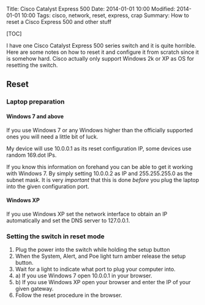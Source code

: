 Title: Cisco Catalyst Express 500
Date: 2014-01-01 10:00
Modified: 2014-01-01 10:00
Tags: cisco, network, reset, express, crap
Summary: How to reset a Cisco Express 500 and other stuff

[TOC]

I have one Cisco Catalyst Express 500 series switch and it is quite horrible. Here are some notes on how to reset it and configure it from scratch since it is somehow hard. Cisco actually only support Windows 2k or XP as OS for resetting the switch.

## Reset

### Laptop preparation

#### Windows 7 and above
If you use Windows 7 or any Windows higher than the officially supported ones you will need a little bit of luck.

My device will use 10.0.0.1 as its reset configuration IP, some devices use random 169.dot IPs.

If you know this information on forehand you can be able to get it working with Windows 7. By simply setting 10.0.0.2 as IP and 255.255.255.0 as the subnet mask. It is very _important_ that this is done _before_ you plug the laptop into the given configuration port.

#### Windows XP
If you use Windows XP set the network interface to obtain an IP automatically and set the DNS server to 127.0.0.1.


### Setting the switch in reset mode

1. Plug the power into the switch while holding the setup button
2. When the System, Alert, and Poe light turn amber release the setup button.
3. Wait for a light to indicate what port to plug your computer into.
4. a) If you use Windows 7 open 10.0.0.1 in your browser.
4. b) If you use Windows XP open your browser and enter the IP of your given gateway.
5. Follow the reset procedure in the browser.
